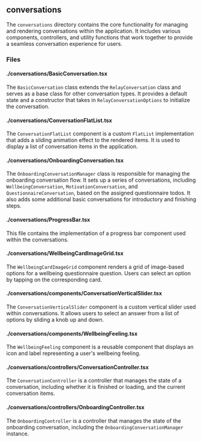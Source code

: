 ## conversations

The `conversations` directory contains the core functionality for managing and rendering conversations within the application. It includes various components, controllers, and utility functions that work together to provide a seamless conversation experience for users.

### Files

#### ./conversations/BasicConversation.tsx

The `BasicConversation` class extends the `RelayConversation` class and serves as a base class for other conversation types. It provides a default state and a constructor that takes in `RelayConversationOptions` to initialize the conversation.

#### ./conversations/ConversationFlatList.tsx

The `ConversationFlatList` component is a custom `FlatList` implementation that adds a sliding animation effect to the rendered items. It is used to display a list of conversation items in the application.

#### ./conversations/OnboardingConversation.tsx

The `OnboardingConversationManager` class is responsible for managing the onboarding conversation flow. It sets up a series of conversations, including `WellbeingConversation`, `MotivationConversation`, and `QuestionnaireConversation`, based on the assigned questionnaire todos. It also adds some additional basic conversations for introductory and finishing steps.

#### ./conversations/ProgressBar.tsx

This file contains the implementation of a progress bar component used within the conversations.

#### ./conversations/WellbeingCardImageGrid.tsx

The `WellbeingCardImageGrid` component renders a grid of image-based options for a wellbeing questionnaire question. Users can select an option by tapping on the corresponding card.

#### ./conversations/components/ConversationVerticalSlider.tsx

The `ConversationVerticalSlider` component is a custom vertical slider used within conversations. It allows users to select an answer from a list of options by sliding a knob up and down.

#### ./conversations/components/WellbeingFeeling.tsx

The `WellbeingFeeling` component is a reusable component that displays an icon and label representing a user's wellbeing feeling.

#### ./conversations/controllers/ConversationController.tsx

The `ConversationController` is a controller that manages the state of a conversation, including whether it is finished or loading, and the current conversation items.

#### ./conversations/controllers/OnboardingController.tsx

The `OnboardingController` is a controller that manages the state of the onboarding conversation, including the `OnboardingConversationManager` instance.
